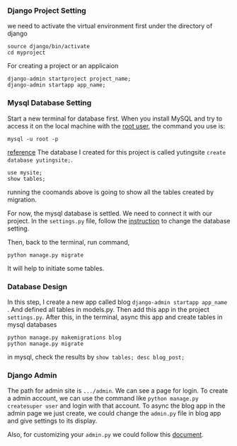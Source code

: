 ### Django Project Setting
we need to activate the virtual environment first under the directory of django
```
source django/bin/activate
cd myproject
```
For creating a project or an applicaion
```
django-admin startproject project_name;
django-admin startapp app_name;
```
### Mysql Database Setting
Start a new terminal for database first.
When you install MySQL and try to access it on the local machine with the [root user](https://phoenixnap.com/kb/how-to-reset-mysql-root-password-windows-linux), the command you use is:
```
mysql -u root -p
```
[reference](https://phoenixnap.com/kb/access-denied-for-user-root-localhost)
The database I created for this project is called yutingsite `create database yutingsite;`.
```
use mysite;
show tables;
```
running the coomands above is going to show all the tables created by migration.

For now, the mysql database is settled. We need to connect it with our project. In the `settings.py` file, follow the [instruction](https://docs.djangoproject.com/en/2.2/ref/settings/#databases) to change the database setting.

Then, back to the terminal, run command,
```
python manage.py migrate
```
It will help to initiate some tables.

### Database Design
In this step, I create a new app called blog `django-admin startapp app_name` . And defined all tables in models.py. Then add this app in the project `settings.py`.
After this, in the terminal, async this app and create tables in mysql databases
```
python manage.py makemigrations blog
python manage.py migrate
```
in mysql, check the results by `show tables; desc blog_post;`

### Django Admin
The path for admin site is `.../admin`. We can see a page for login.
To create a admin account, we can use the command like `python manage.py createsuper user` and login with that account.
To async the blog app in the admin page we just create, we could change the `admin.py` file in blog app and give settings to its display.

Also, for customizing your `admin.py` we could follow this [document](https://docs.djangoproject.com/en/2.2/ref/contrib/admin/).
